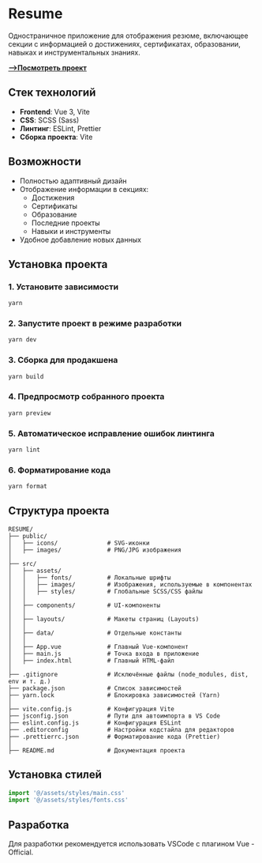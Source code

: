 # Resume

Одностраничное приложение для отображения резюме, включающее секции с информацией о достижениях, сертификатах, образовании, навыках и инструментальных знаниях.

[**-->Посмотреть проект**](https://resume-proars.vercel.app/)

## Стек технологий

- **Frontend**: Vue 3, Vite
- **CSS**: SCSS (Sass)
- **Линтинг**: ESLint, Prettier
- **Сборка проекта**: Vite

## Возможности

- Полностью адаптивный дизайн
- Отображение информации в секциях:
  - Достижения
  - Сертификаты
  - Образование
  - Последние проекты
  - Навыки и инструменты
- Удобное добавление новых данных

## Установка проекта

### 1. Установите зависимости

```bash
yarn
```

### 2. Запустите проект в режиме разработки

```bash
yarn dev
```

### 3. Сборка для продакшена

```bash
yarn build
```

### 4. Предпросмотр собранного проекта

```bash
yarn preview
```

### 5. Автоматическое исправление ошибок линтинга

```bash
yarn lint
```

### 6. Форматирование кода

```bash
yarn format
```

## Структура проекта

```plaintext
RESUME/
├── public/
│   ├── icons/              # SVG-иконки
│   ├── images/             # PNG/JPG изображения
│
├── src/
│   ├── assets/
│   │   ├── fonts/          # Локальные шрифты
│   │   ├── images/         # Изображения, используемые в компонентах
│   │   ├── styles/         # Глобальные SCSS/CSS файлы
│   │
│   ├── components/         # UI-компоненты
│   │
│   ├── layouts/            # Макеты страниц (Layouts)
│   │
│   ├── data/               # Отдельные константы
│   │
│   ├── App.vue             # Главный Vue-компонент
│   ├── main.js             # Точка входа в приложение
│   ├── index.html          # Главный HTML-файл
│
├── .gitignore              # Исключённые файлы (node_modules, dist, env и т. д.)
├── package.json            # Список зависимостей
├── yarn.lock               # Блокировка зависимостей (Yarn)
│
├── vite.config.js          # Конфигурация Vite
├── jsconfig.json           # Пути для автоимпорта в VS Code
├── eslint.config.js        # Конфигурация ESLint
├── .editorconfig           # Настройки кодстайла для редакторов
├── .prettierrc.json        # Форматирование кода (Prettier)
│
├── README.md               # Документация проекта
```

## Установка стилей

```js
import '@/assets/styles/main.css'
import '@/assets/styles/fonts.css'
```

## Разработка

Для разработки рекомендуется использовать VSCode с плагином Vue - Official.
